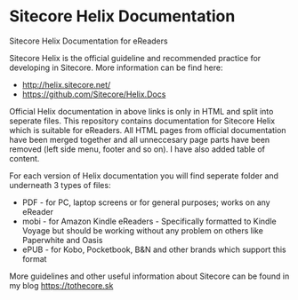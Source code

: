 # Sitecore Helix Documentation
Sitecore Helix Documentation for eReaders

Sitecore Helix is the official guideline and recommended practice for developing in Sitecore.
More information can be find here:
- http://helix.sitecore.net/
- https://github.com/Sitecore/Helix.Docs

Official Helix documentation in above links is only in HTML and split into seperate files.
This repository contains documentation for Sitecore Helix which is suitable for eReaders.
All HTML pages from official documentation have been merged together and all unneccesary page parts have been removed (left side menu, footer and so on). I have also added table of content.

For each version of Helix documentation you will find seperate folder and underneath 3 types of files:
- PDF - for PC, laptop screens or for general purposes; works on any eReader
- mobi - for Amazon Kindle eReaders - Specifically formatted to Kindle Voyage but should be working without any problem on others like Paperwhite and Oasis
- ePUB - for Kobo, Pocketbook, B&N and other brands which support this format

More guidelines and other useful information about Sitecore can be found in my blog https://tothecore.sk
